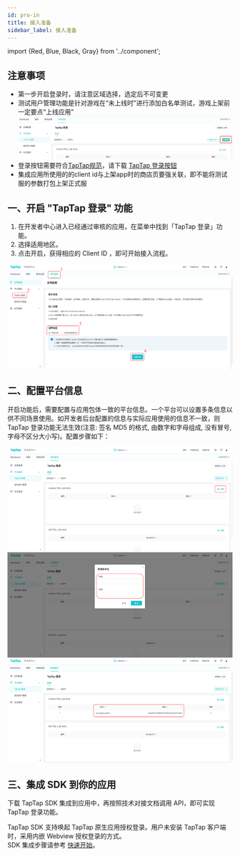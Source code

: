 ```yaml
---
id: pro-in
title: 接入准备
sidebar_label: 接入准备
---
```

import {Red, Blue, Black, Gray} from '../component';

## <Red>注意事项</Red>

- 第一步开启登录时，请注意区域选择，选定后不可变更 
- 测试用户管理功能是针对游戏在“未上线时”进行添加白名单测试，游戏上架前一定要点“上线应用”  
![](/img/tap_login_online.png)
- 登录按钮需要符合[TapTap规范](/pro/login-design.md)，请下载 [TapTap 登录按钮](/sdk/tap-download#登录按钮素材)  
- 集成应用所使用的的client id与上架app时的商店页要强关联，即不能将测试服的参数打包上架正式服  

## 一、开启 "TapTap 登录" 功能

1. 在开发者中心进入已经通过审核的应用，在菜单中找到「TapTap 登录」功能。
2. 选择适用地区。
3. 点击开启，获得相应的 Client ID ，即可开始接入流程。

![](/img/tap_taplogin_cn.png)

## 二、配置平台信息
开启功能后，需要配置与应用包体一致的平台信息。一个平台可以设置多条信息以供不同场景使用。如开发者后台配置的信息与实际应用使用的信息不一致，则 TapTap 登录功能无法生效(注意: 签名 MD5 的格式, 由数字和字母组成, 没有冒号, 字母不区分大小写)。配置步骤如下：

![](/img/tap_tapconfig_cn.png)

## 三、集成 SDK 到你的应用

下载 TapTap SDK 集成到应用中，再按照技术对接文档调用 API，即可实现 TapTap 登录功能。

TapTap SDK 支持唤起 TapTap 原生应用授权登录。用户未安装 TapTap 客户端时，采用内嵌 Webview 授权登录的方式。  
SDK 集成步骤请参考 [快速开始](/sdk/)。

<!-- ## 四、开始测试
如需要测试SDK功能，可以[点击下载](/res/TapSDK测试用例.xlsx)测试用例 -->


